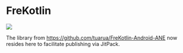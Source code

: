 # FreKotlin

[![](https://jitpack.io/v/tuarua/FreKotlin.svg)](https://jitpack.io/#tuarua/FreKotlin)

The library from https://github.com/tuarua/FreKotlin-Android-ANE now resides here to facilitate publishing via JitPack.
